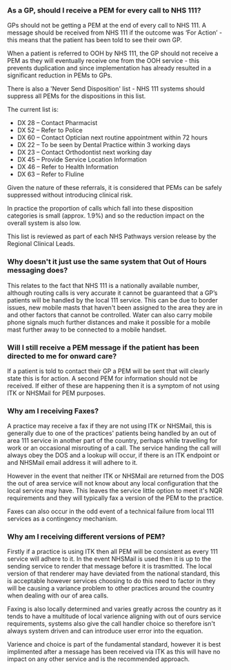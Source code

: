 ### As a GP, should I receive a PEM for every call to NHS 111?

GPs should not be getting a PEM at the end of every call to NHS 111. A message should be received from NHS 111 if the outcome was ‘For Action’ - this means that the patient has been told to see their own GP.

When a patient is referred to OOH by NHS 111, the GP should not receive a PEM as they will eventually receive one from the OOH service - this prevents duplication and since implementation has already resulted in a significant reduction in PEMs to GPs.

There is also a 'Never Send Disposition' list - NHS 111 systems should suppress all PEMs for the dispositions in this list.

The current list is:

* DX 28 – Contact Pharmacist
* DX 52 – Refer to Police
* DX 60 – Contact Optician next routine appointment within 72 hours
* DX 22 – To be seen by Dental Practice within 3 working days
* DX 23 – Contact Orthodontist next working day
* DX 45 – Provide Service Location Information
* DX 46 – Refer to Health Information
* DX 63 – Refer to Fluline

Given the nature of these referrals, it is considered that PEMs can be safely suppressed without introducing clinical risk.

In practice the proportion of calls which fall into these disposition categories is small (approx. 1.9%) and so the reduction impact on the overall system is also low.

This list is reviewed as part of each NHS Pathways version release by the Regional Clinical Leads.


### Why doesn't it just use the same system that Out of Hours messaging does?

This relates to the fact that NHS 111 is a nationally available number, although routing calls is very accurate it cannot be guaranteed that a GP’s patients will be handled by the local 111 service. This can be due to border issues, new mobile masts that haven't been assigned to the area they are in and other factors that cannot be controlled. Water can also carry mobile phone signals much further distances and make it possible for a mobile mast further away to be connected to a mobile handset.


### Will I still receive a PEM message if the patient has been directed to me for onward care?

If a patient is told to contact their GP a PEM will be sent that will clearly state this is for action. A second PEM for information should not be received. If either of these are happening then it is a symptom of not using ITK or NHSMail for PEM purposes.

### Why am I receiving Faxes?

A practice may receive a fax if they are not using ITK or NHSMail, this is generally due to one of the practices' patients being handled by an out of area 111 service in another part of the country, perhaps while travelling for work or an occasional misrouting of a call. The service handing the call will always obey the DOS and a lookup will occur, if there is an ITK endpoint or and NHSMail email address it will adhere to it.

However in the event that neither ITK or NHSMail are returned from the DOS the out of area service will not know about any local configuration that the local service may have. This leaves the service little option to meet it's NQR requirements and they will typically fax a version of the PEM to the practice.

Faxes can also occur in the odd event of a technical failure from local 111 services as a contingency mechanism.

### Why am I receiving different versions of PEM?

Firstly if a practice is using ITK then all PEM will be consistent as every 111 service will adhere to it. In the event NHSMail is used then it is up to the sending service to render that message before it is trasmitted. The local version of that renderer may have deviated from the national standard, this is acceptable however services choosing to do this need to factor in they will be causing a variance problem to other practices around the country when dealing with our of area calls.

Faxing is also locally determined and varies greatly across the country as it tends to have a multitude of local varience aligning with out of ours service requirements, systems also give the call handler choice so therefore isn't always system driven and can introduce user error into the equation.

Varience and choice is part of the fundamental standard, however it is best implimented after a message has been received via ITK as this will have no impact on any other service and is the recommended approach.

